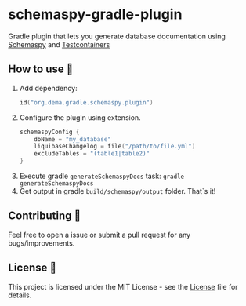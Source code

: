 # schemaspy-gradle-plugin

Gradle plugin that lets you generate database documentation using [Schemaspy](https://schemaspy.org)
and [Testcontainers](https://testcontainers.com)

## How to use 👣

1. Add dependency:
   ```kotlin
   id("org.dema.gradle.schemaspy.plugin")
   ```
2. Configure the plugin using extension.
   ```kotlin
   schemaspyConfig {
       dbName = "my_database"
       liquibaseChangelog = file("/path/to/file.yml")
       excludeTables = "(table1|table2)"
   }
   ```
3. Execute gradle `generateSchemaspyDocs` task:
   `gradle generateSchemaspyDocs`
4. Get output in gradle `build/schemaspy/output` folder. That`s it!

## Contributing 🤝

Feel free to open a issue or submit a pull request for any bugs/improvements.

## License 📄

This project is licensed under the MIT License - see the [License](https://github.com/denis-markushin/schemaspy-gradle-plugin/blob/main/LICENSE) file for details.
